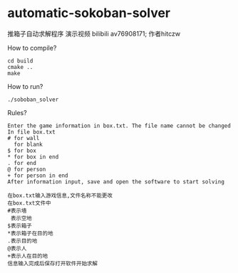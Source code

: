 # automatic-sokoban-solver
推箱子自动求解程序
演示视频 bilibili av76908171;
作者hitczw

How to compile?

	cd build
	cmake ..
	make


How to run?

	./soboban_solver

Rules?

	Enter the game information in box.txt. The file name cannot be changed
	In file box.txt
    # for wall
      for blank
    $ for box
	* for box in end
	. for end
	@ for person
	+ for person in end
	After information input, save and open the software to start solving
	
	在box.txt输入游戏信息,文件名称不能更改
	在box.txt文件中
	#表示墙
	 表示空地
	$表示箱子
	*表示箱子在目的地
	.表示目的地
	@表示人
	+表示人在目的地
	信息输入完成后保存打开软件开始求解



